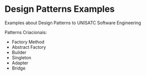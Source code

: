 # Design Patterns Examples

Examples about Design Patterns to UNISATC Software Engineering

Patterns Criacionais:

- Factory Method
- Abstract Factory
- Builder
- Singleton
- Adapter
- Bridge